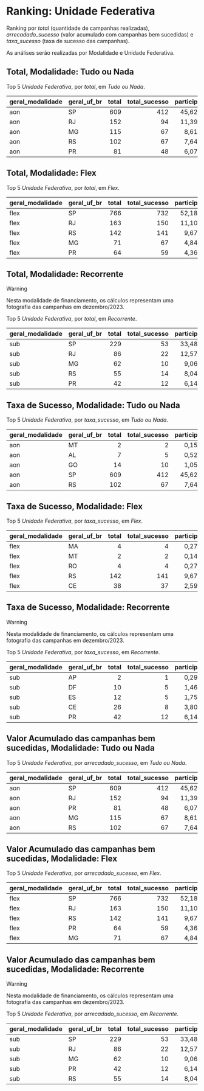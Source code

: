# Ranking: Unidade Federativa

Ranking por _total_ (quantidade de campanhas realizadas), _arrecadado_sucesso_
(valor acumulado com campanhas bem sucedidas) e _taxa_sucesso_ (taxa de sucesso
das campanhas).

As análises serão realizadas por Modalidade e Unidade Federativa.


## Total, Modalidade: Tudo ou Nada

Top 5 _Unidade Federativa_, por _total_, em _Tudo ou Nada_.

| geral_modalidade   | geral_uf_br   |   total |   total_sucesso |   particip |   taxa_sucesso |   arrecadado_sucesso |   media_sucesso |   std_sucesso |   min_sucesso |   max_sucesso |
|:-------------------|:--------------|--------:|----------------:|-----------:|---------------:|---------------------:|----------------:|--------------:|--------------:|--------------:|
| aon                | SP            |     609 |             412 |      45,62 |          67,65 |          14.246.781,43 |        34.579,57 |      53.785,60 |         94,90 |     679.297,66 |
| aon                | RJ            |     152 |              94 |      11,39 |          61,84 |           1.992.588,12 |        21.197,75 |      24.242,49 |        143,20 |     154.365,98 |
| aon                | MG            |     115 |              67 |       8,61 |          58,26 |           1.822.099,42 |        27.195,51 |      26.573,25 |       1.204,08 |     136.747,60 |
| aon                | RS            |     102 |              67 |       7,64 |          65,69 |           1.556.583,95 |        23.232,60 |      18.896,23 |       1.496,11 |      85.108,68 |
| aon                | PR            |      81 |              48 |       6,07 |          59,26 |           1.856.539,79 |        38.677,91 |      78.534,96 |        792,14 |     537.544,55 |

## Total, Modalidade: Flex

Top 5 _Unidade Federativa_, por _total_, em _Flex_.

| geral_modalidade   | geral_uf_br   |   total |   total_sucesso |   particip |   taxa_sucesso |   arrecadado_sucesso |   media_sucesso |   std_sucesso |   min_sucesso |   max_sucesso |
|:-------------------|:--------------|--------:|----------------:|-----------:|---------------:|---------------------:|----------------:|--------------:|--------------:|--------------:|
| flex               | SP            |     766 |             732 |      52,18 |          95,56 |          12.045.946,34 |        16.456,21 |      44.170,98 |         23,05 |     708.972,78 |
| flex               | RJ            |     163 |             150 |      11,10 |          92,02 |           2.121.729,30 |        14.144,86 |      20.277,98 |         10,77 |     142.477,57 |
| flex               | RS            |     142 |             141 |       9,67 |          99,30 |           1.762.708,33 |        12.501,48 |      18.586,72 |         57,99 |     118.699,04 |
| flex               | MG            |      71 |              67 |       4,84 |          94,37 |            482.605,55 |         7.203,07 |      10.740,03 |         35,53 |      55.069,70 |
| flex               | PR            |      64 |              59 |       4,36 |          92,19 |            688.481,13 |        11.669,17 |      13.175,20 |         48,19 |      59.310,53 |

## Total, Modalidade: Recorrente

> [!WARNING] 
> Nesta modalidade de financiamento, os cálculos representam
> uma fotografia das campanhas em dezembro/2023.

Top 5 _Unidade Federativa_, por _total_, em _Recorrente_.

| geral_modalidade   | geral_uf_br   |   total |   total_sucesso |   particip |   taxa_sucesso |   arrecadado_sucesso |   media_sucesso |   std_sucesso |   min_sucesso |   max_sucesso |
|:-------------------|:--------------|--------:|----------------:|-----------:|---------------:|---------------------:|----------------:|--------------:|--------------:|--------------:|
| sub                | SP            |     229 |              53 |      33,48 |          23,14 |             16.721,53 |          315,50 |        902,69 |          3,80 |       5.087,08 |
| sub                | RJ            |      86 |              22 |      12,57 |          25,58 |              6.116,28 |          278,01 |        408,56 |          3,80 |       1.594,03 |
| sub                | MG            |      62 |              10 |       9,06 |          16,13 |              4.465,64 |          446,56 |       1.066,78 |          7,15 |       3.475,05 |
| sub                | RS            |      55 |              14 |       8,04 |          25,45 |              4.193,00 |          299,50 |        239,17 |          1,09 |        657,08 |
| sub                | PR            |      42 |              12 |       6,14 |          28,57 |              4.227,20 |          352,27 |        491,75 |          6,33 |       1.809,10 |

## Taxa de Sucesso, Modalidade: Tudo ou Nada

Top 5 _Unidade Federativa_, por _taxa_sucesso_, em _Tudo ou Nada_.

| geral_modalidade   | geral_uf_br   |   total |   total_sucesso |   particip |   taxa_sucesso |   arrecadado_sucesso |   media_sucesso |   std_sucesso |   min_sucesso |   max_sucesso |
|:-------------------|:--------------|--------:|----------------:|-----------:|---------------:|---------------------:|----------------:|--------------:|--------------:|--------------:|
| aon                | MT            |       2 |               2 |       0,15 |         100,00 |             16.235,65 |         8.117,82 |       3.144,46 |       5.894,35 |      10.341,30 |
| aon                | AL            |       7 |               5 |       0,52 |          71,43 |             55.859,26 |        11.171,85 |       3.760,92 |       6.855,80 |      15.562,69 |
| aon                | GO            |      14 |              10 |       1,05 |          71,43 |            107.857,97 |        10.785,80 |       7.069,02 |        787,10 |      25.867,99 |
| aon                | SP            |     609 |             412 |      45,62 |          67,65 |          14.246.781,43 |        34.579,57 |      53.785,60 |         94,90 |     679.297,66 |
| aon                | RS            |     102 |              67 |       7,64 |          65,69 |           1.556.583,95 |        23.232,60 |      18.896,23 |       1.496,11 |      85.108,68 |

## Taxa de Sucesso, Modalidade: Flex

Top 5 _Unidade Federativa_, por _taxa_sucesso_, em _Flex_.

| geral_modalidade   | geral_uf_br   |   total |   total_sucesso |   particip |   taxa_sucesso |   arrecadado_sucesso |   media_sucesso |   std_sucesso |   min_sucesso |   max_sucesso |
|:-------------------|:--------------|--------:|----------------:|-----------:|---------------:|---------------------:|----------------:|--------------:|--------------:|--------------:|
| flex               | MA            |       4 |               4 |       0,27 |         100,00 |             10.257,69 |         2.564,42 |       1.204,75 |       1.415,31 |       3.759,17 |
| flex               | MT            |       2 |               2 |       0,14 |         100,00 |             19.225,07 |         9.612,53 |      10.123,51 |       2.454,14 |      16.770,93 |
| flex               | RO            |       4 |               4 |       0,27 |         100,00 |              5.636,43 |         1.409,11 |       1.366,75 |        131,70 |       3.310,96 |
| flex               | RS            |     142 |             141 |       9,67 |          99,30 |           1.762.708,33 |        12.501,48 |      18.586,72 |         57,99 |     118.699,04 |
| flex               | CE            |      38 |              37 |       2,59 |          97,37 |            292.839,62 |         7.914,58 |      11.620,26 |         60,22 |      42.352,39 |

## Taxa de Sucesso, Modalidade: Recorrente

> [!WARNING] 
> Nesta modalidade de financiamento, os cálculos representam
> uma fotografia das campanhas em dezembro/2023.

Top 5 _Unidade Federativa_, por _taxa_sucesso_, em _Recorrente_.

| geral_modalidade   | geral_uf_br   |   total |   total_sucesso |   particip |   taxa_sucesso |   arrecadado_sucesso |   media_sucesso |   std_sucesso |   min_sucesso |   max_sucesso |
|:-------------------|:--------------|--------:|----------------:|-----------:|---------------:|---------------------:|----------------:|--------------:|--------------:|--------------:|
| sub                | AP            |       2 |               1 |       0,29 |          50,00 |                70,02 |           70,02 |          0,00 |         70,02 |         70,02 |
| sub                | DF            |      10 |               5 |       1,46 |          50,00 |              1.789,00 |          357,80 |        222,39 |        102,01 |        606,04 |
| sub                | ES            |      12 |               5 |       1,75 |          41,67 |               476,39 |           95,28 |        141,24 |         10,54 |        344,69 |
| sub                | CE            |      26 |               8 |       3,80 |          30,77 |               615,96 |           76,99 |         87,20 |          3,16 |        252,23 |
| sub                | PR            |      42 |              12 |       6,14 |          28,57 |              4.227,20 |          352,27 |        491,75 |          6,33 |       1.809,10 |

## Valor Acumulado das campanhas bem sucedidas, Modalidade: Tudo ou Nada

Top 5 _Unidade Federativa_, por _arrecadado_sucesso_, em _Tudo ou Nada_.

| geral_modalidade   | geral_uf_br   |   total |   total_sucesso |   particip |   taxa_sucesso |   arrecadado_sucesso |   media_sucesso |   std_sucesso |   min_sucesso |   max_sucesso |
|:-------------------|:--------------|--------:|----------------:|-----------:|---------------:|---------------------:|----------------:|--------------:|--------------:|--------------:|
| aon                | SP            |     609 |             412 |      45,62 |          67,65 |          14.246.781,43 |        34.579,57 |      53.785,60 |         94,90 |     679.297,66 |
| aon                | RJ            |     152 |              94 |      11,39 |          61,84 |           1.992.588,12 |        21.197,75 |      24.242,49 |        143,20 |     154.365,98 |
| aon                | PR            |      81 |              48 |       6,07 |          59,26 |           1.856.539,79 |        38.677,91 |      78.534,96 |        792,14 |     537.544,55 |
| aon                | MG            |     115 |              67 |       8,61 |          58,26 |           1.822.099,42 |        27.195,51 |      26.573,25 |       1.204,08 |     136.747,60 |
| aon                | RS            |     102 |              67 |       7,64 |          65,69 |           1.556.583,95 |        23.232,60 |      18.896,23 |       1.496,11 |      85.108,68 |

## Valor Acumulado das campanhas bem sucedidas, Modalidade: Flex

Top 5 _Unidade Federativa_, por _arrecadado_sucesso_, em _Flex_.

| geral_modalidade   | geral_uf_br   |   total |   total_sucesso |   particip |   taxa_sucesso |   arrecadado_sucesso |   media_sucesso |   std_sucesso |   min_sucesso |   max_sucesso |
|:-------------------|:--------------|--------:|----------------:|-----------:|---------------:|---------------------:|----------------:|--------------:|--------------:|--------------:|
| flex               | SP            |     766 |             732 |      52,18 |          95,56 |          12.045.946,34 |        16.456,21 |      44.170,98 |         23,05 |     708.972,78 |
| flex               | RJ            |     163 |             150 |      11,10 |          92,02 |           2.121.729,30 |        14.144,86 |      20.277,98 |         10,77 |     142.477,57 |
| flex               | RS            |     142 |             141 |       9,67 |          99,30 |           1.762.708,33 |        12.501,48 |      18.586,72 |         57,99 |     118.699,04 |
| flex               | PR            |      64 |              59 |       4,36 |          92,19 |            688.481,13 |        11.669,17 |      13.175,20 |         48,19 |      59.310,53 |
| flex               | MG            |      71 |              67 |       4,84 |          94,37 |            482.605,55 |         7.203,07 |      10.740,03 |         35,53 |      55.069,70 |

## Valor Acumulado das campanhas bem sucedidas, Modalidade: Recorrente

> [!WARNING] 
> Nesta modalidade de financiamento, os cálculos representam
> uma fotografia das campanhas em dezembro/2023.

Top 5 _Unidade Federativa_, por _arrecadado_sucesso_, em _Recorrente_.

| geral_modalidade   | geral_uf_br   |   total |   total_sucesso |   particip |   taxa_sucesso |   arrecadado_sucesso |   media_sucesso |   std_sucesso |   min_sucesso |   max_sucesso |
|:-------------------|:--------------|--------:|----------------:|-----------:|---------------:|---------------------:|----------------:|--------------:|--------------:|--------------:|
| sub                | SP            |     229 |              53 |      33,48 |          23,14 |             16.721,53 |          315,50 |        902,69 |          3,80 |       5.087,08 |
| sub                | RJ            |      86 |              22 |      12,57 |          25,58 |              6.116,28 |          278,01 |        408,56 |          3,80 |       1.594,03 |
| sub                | MG            |      62 |              10 |       9,06 |          16,13 |              4.465,64 |          446,56 |       1.066,78 |          7,15 |       3.475,05 |
| sub                | PR            |      42 |              12 |       6,14 |          28,57 |              4.227,20 |          352,27 |        491,75 |          6,33 |       1.809,10 |
| sub                | RS            |      55 |              14 |       8,04 |          25,45 |              4.193,00 |          299,50 |        239,17 |          1,09 |        657,08 |

